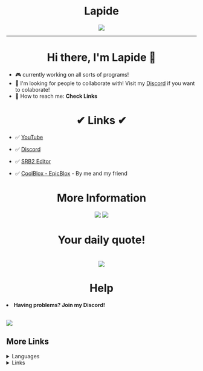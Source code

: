 <h1 align = "center">Lapide</h1>
  <p  align = "center"><img src="https://avatars.githubusercontent.com/u/64395933?v=4"></img></p>
  <hr>

  
<h1  align = "center"> Hi there, I'm Lapide 👋 </h1>

- 🎮 currently working on all sorts of programs!
- 🎇 I'm looking for people to collaborate with! Visit my [Discord](https://discord.gg/NSqAwfSt2y) if you want to colaborate!
- 🧵 How to reach me: **Check Links**
<h1  align = "center">✔ Links ✔</h1>

- ✅ [YouTube](https://www.youtube.com/channel/UCL3XW3JfhRCZpeHJOFAV56Q)

- ✅ [Discord](https://discord.gg/ZSe5M3jGeN)

- ✅ [SRB2 Editor](https://srb2-editor.glitch.me/)

- ✅ [CoolBlox - EpicBlox](https://epicblox.glitch.me/home.html) - By me and my friend

<h1 align = "center"> More Information </h1>
<p align = "center">


<img src="https://github-readme-stats.vercel.app/api?username=nonumbershere&theme=material-palenight&show_icons=true">
<img src="https://github-readme-stats.vercel.app/api/top-langs/?username=nonumbershere&langs_count=17&theme=material-palenight&layout=compact">

<br>

  
</p>
<h1 align = "center">Your daily quote!<h1>
<p align = "center">
  <img src = "https://github-readme-quotes.herokuapp.com/quote?theme=nightowl&animation=grow_out_in&layout=churchill&font=Redressed" >
</p>

<h1 align = "center">Help</h1>
<p align = "center">
  
 <li><b>Having problems? Join my Discord!</b>
  </li>
  <br>
  
  <a href="https://discord.gg/NSqAwfSt2y"><img src="https://discord.com/api/guilds/844672127420203018/widget.png?style=banner4" /></a>
  </p>
  <h2>More Links</h2>
<details>
  <summary>Languages</summary>
  
  - [x] Javascript
  - [x] Python
  - [x] C#
  - [x] C++
  - [x] Batch
  - [x] HTML
  - [x] TypeScript
  - [ ] Objective C
  - [ ] Ruby
  - [ ] Java
  - [ ] C
  
  </details>
  
  <details>
    <summary>Links</summary>
    <li><a href="https://www.youtube.com/channel/UCL3XW3JfhRCZpeHJOFAV56Q?sub_confirmation=1">YouTube</a></li>
  </details>

